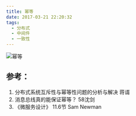 ```yaml
---
title: 幂等
date: 2017-03-21 22:20:32
tags:
  - 分布式
  - 中间件
  - 一致性
---
```


![幂等](http://www6v.github.io/www6vHome/idempotent/idempotent.jpg "幂等")

## 参考：

1. 分布式系统互斥性与幂等性问题的分析与解决 蒋谞
2. 消息总线真的能保证幂等？ 58沈剑
3. 《微服务设计》 11.6节 Sam Newman
